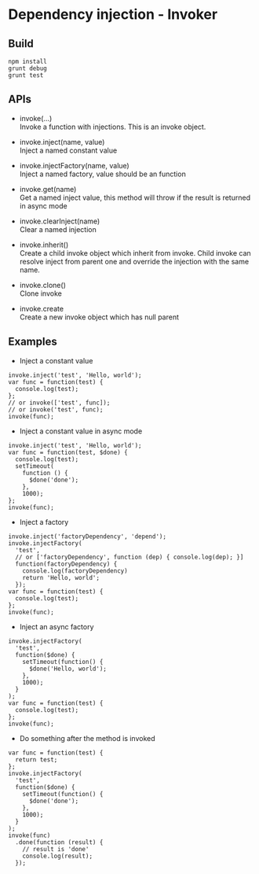 Dependency injection - Invoker
===
Build
---
```
npm install
grunt debug
grunt test
```
APIs
---
- invoke(...)  
Invoke a function with injections. This is an invoke object.

- invoke.inject(name, value)  
Inject a named constant value

- invoke.injectFactory(name, value)  
Inject a named factory, value should be an function

- invoke.get(name)  
Get a named inject value, this method will throw if the result is returned in async mode

- invoke.clearInject(name)  
Clear a named injection

- invoke.inherit()  
Create a child invoke object which inherit from invoke. Child invoke can resolve inject from parent one and override the injection with the same name.

- invoke.clone()  
Clone invoke

- invoke.create  
Create a new invoke object which has null parent

Examples
---
- Inject a constant value  
```
invoke.inject('test', 'Hello, world');
var func = function(test) {
  console.log(test);
};
// or invoke(['test', func]);
// or invoke('test', func);
invoke(func);
```
- Inject a constant value in async mode  
```
invoke.inject('test', 'Hello, world');
var func = function(test, $done) {
  console.log(test);
  setTimeout(
    function () {
      $done('done');
    },
    1000);
};
invoke(func);
```
- Inject a factory
```
invoke.inject('factoryDependency', 'depend');
invoke.injectFactory(
  'test',
  // or ['factoryDependency', function (dep) { console.log(dep); }]
  function(factoryDependency) {
    console.log(factoryDependency)
    return 'Hello, world';
  });
var func = function(test) {
  console.log(test);
};
invoke(func);
```
- Inject an async factory
```
invoke.injectFactory(
  'test',
  function($done) {
    setTimeout(function() {
      $done('Hello, world');
    },
    1000);
  }
);
var func = function(test) {
  console.log(test);
};
invoke(func);
```
- Do something after the method is invoked
```
var func = function(test) {
  return test;
};
invoke.injectFactory(
  'test',
  function($done) {
    setTimeout(function() {
      $done('done');
    },
    1000);
  }
);
invoke(func)
  .done(function (result) {
    // result is 'done'
    console.log(result);
  });
```

